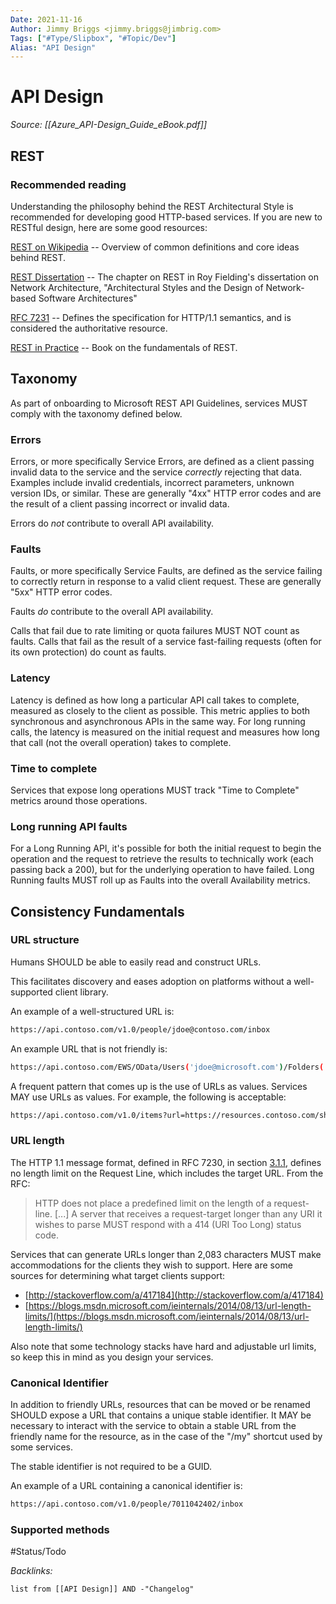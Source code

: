 ```yaml
---
Date: 2021-11-16
Author: Jimmy Briggs <jimmy.briggs@jimbrig.com>
Tags: ["#Type/Slipbox", "#Topic/Dev"]
Alias: "API Design"
---
```


# API Design

*Source: [[Azure_API-Design_Guide_eBook.pdf]]*

## REST

### Recommended reading

Understanding the philosophy behind the REST Architectural Style is recommended for developing good HTTP-based services. If you are new to RESTful design, here are some good resources:

[REST on Wikipedia](http://en.wikipedia.org/wiki/Representational_state_transfer) -- Overview of common definitions and core ideas behind REST.

[REST Dissertation](https://www.ics.uci.edu/~fielding/pubs/dissertation/rest_arch_style.htm) -- The chapter on REST in Roy Fielding's dissertation on Network Architecture, "Architectural Styles and the Design of Network-based Software Architectures"

[RFC 7231](https://tools.ietf.org/html/rfc7231) -- Defines the specification for HTTP/1.1 semantics, and is considered the authoritative resource.

[REST in Practice](http://www.amazon.com/REST-Practice-Hypermedia-Systems-Architecture/dp/0596805829/) -- Book on the fundamentals of REST.

## Taxonomy

As part of onboarding to Microsoft REST API Guidelines, services MUST comply with the taxonomy defined below.

### Errors

Errors, or more specifically Service Errors, are defined as a client passing invalid data to the service and the service _correctly_ rejecting that data. Examples include invalid credentials, incorrect parameters, unknown version IDs, or similar. These are generally "4xx" HTTP error codes and are the result of a client passing incorrect or invalid data.

Errors do _not_ contribute to overall API availability.

### Faults

Faults, or more specifically Service Faults, are defined as the service failing to correctly return in response to a valid client request. These are generally "5xx" HTTP error codes.

Faults _do_ contribute to the overall API availability.

Calls that fail due to rate limiting or quota failures MUST NOT count as faults. Calls that fail as the result of a service fast-failing requests (often for its own protection) do count as faults.

### Latency

Latency is defined as how long a particular API call takes to complete, measured as closely to the client as possible. This metric applies to both synchronous and asynchronous APIs in the same way. For long running calls, the latency is measured on the initial request and measures how long that call (not the overall operation) takes to complete.

### Time to complete

Services that expose long operations MUST track "Time to Complete" metrics around those operations.

### Long running API faults

For a Long Running API, it's possible for both the initial request to begin the operation and the request to retrieve the results to technically work (each passing back a 200), but for the underlying operation to have failed. Long Running faults MUST roll up as Faults into the overall Availability metrics.

## Consistency Fundamentals

### URL structure

Humans SHOULD be able to easily read and construct URLs.

This facilitates discovery and eases adoption on platforms without a well-supported client library.

An example of a well-structured URL is:

```bash
https://api.contoso.com/v1.0/people/jdoe@contoso.com/inbox
```

An example URL that is not friendly is:

```bash
https://api.contoso.com/EWS/OData/Users('jdoe@microsoft.com')/Folders('AAMkADdiYzI1MjUzLTk4MjQtNDQ1Yy05YjJkLWNlMzMzYmIzNTY0MwAuAAAAAACzMsPHYH6HQoSwfdpDx-2bAQCXhUk6PC1dS7AERFluCgBfAAABo58UAAA=')
```

A frequent pattern that comes up is the use of URLs as values. Services MAY use URLs as values. For example, the following is acceptable:

```bash
https://api.contoso.com/v1.0/items?url=https://resources.contoso.com/shoes/fancy
```

### URL length

The HTTP 1.1 message format, defined in RFC 7230, in section [3.1.1](https://tools.ietf.org/html/rfc7230#section-3.1.1), defines no length limit on the Request Line, which includes the target URL. From the RFC:

> HTTP does not place a predefined limit on the length of a request-line. [...] A server that receives a request-target longer than any URI it wishes to parse MUST respond with a 414 (URI Too Long) status code.

Services that can generate URLs longer than 2,083 characters MUST make accommodations for the clients they wish to support. Here are some sources for determining what target clients support:

-   [http://stackoverflow.com/a/417184](http://stackoverflow.com/a/417184)
-   [https://blogs.msdn.microsoft.com/ieinternals/2014/08/13/url-length-limits/](https://blogs.msdn.microsoft.com/ieinternals/2014/08/13/url-length-limits/)

Also note that some technology stacks have hard and adjustable url limits, so keep this in mind as you design your services.

### Canonical Identifier

In addition to friendly URLs, resources that can be moved or be renamed SHOULD expose a URL that contains a unique stable identifier. It MAY be necessary to interact with the service to obtain a stable URL from the friendly name for the resource, as in the case of the "/my" shortcut used by some services.

The stable identifier is not required to be a GUID.

An example of a URL containing a canonical identifier is:

```bash
https://api.contoso.com/v1.0/people/7011042402/inbox
```

### Supported methods

#Status/Todo 


*Backlinks:*

```dataview
list from [[API Design]] AND -"Changelog"
```